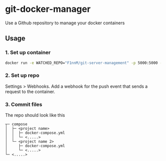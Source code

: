 # git-docker-manager
Use a Github repository to manage your docker containers

## Usage
### 1. Set up container
```sh
docker run -e WATCHED_REPO="F1nnM/git-server-management" -p 5000:5000 -v /var/run/docker.sock:/var/run/docker.sock gitservermanagement
```

### 2. Set up repo
Settings > Webhooks. Add a webhook for the push event that sends a request to the container.

### 3. Commit files
The repo should look like this
```
┬─ compose
│  ├─ <project name>
│  │  ├─ docker-compose.yml
│  │  └─ <.....>
│  └─ <project name 2>
│     ├─ docker-compose.yml
│     └─ <.....>
└─ <.....>
```